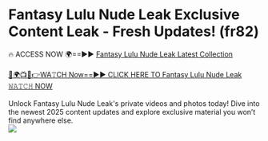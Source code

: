# Fantasy Lulu Nude Leak Exclusive Content Leak - Fresh Updates! (fr82)

🔥 ACCESS NOW 🌍==►► <a href="https://tinyurl.com/yc657z5k" rel="nofollow">Fantasy Lulu Nude Leak Latest Collection</a>
<br><br>
[🔴🌍📺📱👉WA𝚃CH Now==►► CLICK HERE TO Fantasy Lulu Nude Leak 𝚆𝙰𝚃𝙲𝙷 NOW](https://tinyurl.com/yc657z5k)
<br><br>
Unlock Fantasy Lulu Nude Leak's private videos and photos today! Dive into the newest 2025 content updates and explore exclusive material you won’t find anywhere else.
<br>
<a href="https://tinyurl.com/yc657z5k" rel="nofollow" data-target="animated-image.originalLink"><img src="https://camo.githubusercontent.com/8a4f000d20f83aca3bf7ec5f350d767afa0574a8a352519fd8cfa583a6f93a33/68747470733a2f2f692e696d6775722e636f6d2f644a486b345a712e676966" data-canonical-src="https://i.imgur.com/dJHk4Zq.gif" style="max-width: 100%; display: inline-block;" data-target="animated-image.originalImage"></a>
<br>
